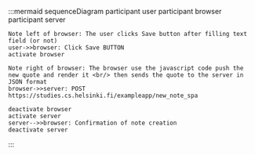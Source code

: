 :::mermaid
sequenceDiagram
    participant user
    participant browser
    participant server
   
    Note left of browser: The user clicks Save button after filling text field (or not)
    user->>browser: Click Save BUTTON
    activate browser
    
    Note right of browser: The browser use the javascript code push the new quote and render it <br/> then sends the quote to the server in JSON format
    browser->>server: POST https://studies.cs.helsinki.fi/exampleapp/new_note_spa

    deactivate browser
    activate server
    server-->>browser: Confirmation of note creation
    deactivate server

:::